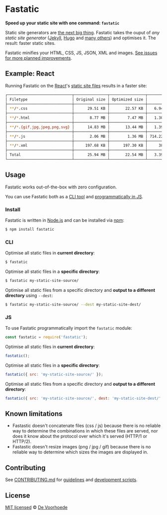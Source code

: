 # Fastatic

**Speed up your static site with one command: `fastatic`**

Static site generators are [the next big thing](https://www.smashingmagazine.com/2015/11/modern-static-website-generators-next-big-thing/). Fastatic takes the ouput of *any static site generator* ([Jekyll](http://jekyllrb.com/), [Hugo](http://gohugo.io/) and [many others](https://www.staticgen.com/)) and optimises it. The result: faster static sites.

Fastatic minifies your HTML, CSS, JS, JSON, XML and images. [See issues for more planned improvements](https://github.com/voorhoede/fastatic/issues).


## Example: React

Running Fastatic on the [React](https://facebook.github.io/react/)'s [static site files](https://github.com/facebook/react/tree/gh-pages) results in a faster site:

```bash
┌─────────────────────────────┬───────────────┬────────────────┬─────────────────┐
│ Filetype                    │ Original size │ Optimized size │          Saving │
├─────────────────────────────┼───────────────┼────────────────┼─────────────────┤
│ **/*.css                    │      29.51 KB │       22.57 KB │   6.94 KB (24%) │
├─────────────────────────────┼───────────────┼────────────────┼─────────────────┤
│ **/*.html                   │       8.77 MB │        7.47 MB │   1.30 MB (15%) │
├─────────────────────────────┼───────────────┼────────────────┼─────────────────┤
│ **/*.{gif,jpg,jpeg,png,svg} │      14.83 MB │       13.44 MB │   1.39 MB  (9%) │
├─────────────────────────────┼───────────────┼────────────────┼─────────────────┤
│ **/*.js                     │       2.06 MB │        1.36 MB │ 714.22 KB (34%) │
├─────────────────────────────┼───────────────┼────────────────┼─────────────────┤
│ **/*.xml                    │     197.68 KB │      197.30 KB │     381 B  (0%) │
├─────────────────────────────┼───────────────┼────────────────┼─────────────────┤
│ Total                       │      25.94 MB │       22.54 MB │   3.39 MB (13%) │
└─────────────────────────────┴───────────────┴────────────────┴─────────────────┘
```

## Usage

Fastatic works out-of-the-box with zero configuration.

You can use Fastatic both as a [CLI tool](#cli) and [programmatically in JS](#js).


### Install

Fastatic is written in [Node.js](http://nodejs.org/) and can be installed via [npm](https://npmjs.org/):

```bash
$ npm install fastatic
```

### CLI

Optimise all static files in **current directory**:

```bash
$ fastatic
```

Optimise all static files in a **specific directory**:

```bash
$ fastatic my-static-site-source/
```

Optimise all static files from a specific directory and **output to a different directory** using `--dest`:

```bash
$ fastatic my-static-site-source/ --dest my-static-site-dest/
```

### JS

To use Fastatic programmatically import the `fastatic` module:

```javascript
const fastatic = require('fastatic');
```

Optimise all static files in **current directory**:

```javascript
fastatic();
```

Optimise all static files in a **specific directory**:

```javascript
fastatic({ src: 'my-static-site-source/' });
```

Optimise all static files from a specific directory and **output to a different directory**:

```javascript
fastatic({ src: 'my-static-site-source/', dest: 'my-static-site-dest/' });
```


## Known limitations

* Fastastic doesn't concatenate files (css / js) because there is no reliable way to determine the combinations in which these files are served, nor does it know about the protocol over which it's served (HTTP/1 or HTTP/2).
* Fastastic doesn't resize images (png / jpg / gif) because there is no reliable way to determine which sizes the images are displayed in.


## Contributing

See [CONTRIBUTING.md](CONTRIBUTING.md) for [guidelines](CONTRIBUTING.md#guidelines) and [development scripts](CONTRIBUTING.md#scripts).


## License

[MIT licensed](LICENSE) © [De Voorhoede](https://www.voorhoede.nl/)
